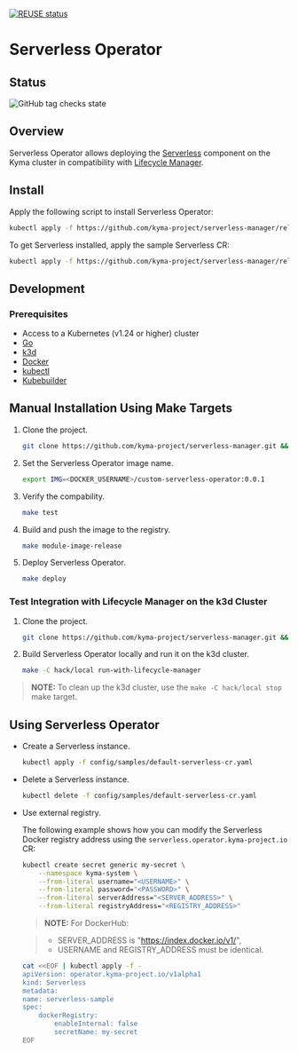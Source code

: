 [![REUSE status](https://api.reuse.software/badge/github.com/kyma-project/serverless-manager)](https://api.reuse.software/info/github.com/kyma-project/serverless-manager)

# Serverless Operator

## Status
![GitHub tag checks state](https://img.shields.io/github/checks-status/kyma-project/serverless-manager/main?label=serverless-operator&link=https%3A%2F%2Fgithub.com%2Fkyma-project%2Fserverless-manager%2Fcommits%2Fmain)

## Overview

Serverless Operator allows deploying the [Serverless](https://kyma-project.io/docs/kyma/latest/01-overview/serverless/) component on the Kyma cluster in compatibility with [Lifecycle Manager](https://github.com/kyma-project/lifecycle-manager).

## Install

Apply the following script to install Serverless Operator:

```bash
kubectl apply -f https://github.com/kyma-project/serverless-manager/releases/latest/download/serverless-operator.yaml
```

To get Serverless installed, apply the sample Serverless CR:

```bash
kubectl apply -f https://github.com/kyma-project/serverless-manager/releases/latest/download/default-serverless-cr.yaml -n kyma-system
```

## Development

### Prerequisites

- Access to a Kubernetes (v1.24 or higher) cluster
- [Go](https://go.dev/)
- [k3d](https://k3d.io/)
- [Docker](https://www.docker.com/)
- [kubectl](https://kubernetes.io/docs/tasks/tools/)
- [Kubebuilder](https://book.kubebuilder.io/)


## Manual Installation Using Make Targets

1. Clone the project.

    ```bash
    git clone https://github.com/kyma-project/serverless-manager.git && cd serverless-manager/
    ```

2. Set the Serverless Operator image name.

    ```bash
    export IMG=<DOCKER_USERNAME>/custom-serverless-operator:0.0.1
    ```

3. Verify the compability.

    ```bash
    make test
    ```

4. Build and push the image to the registry.

    ```bash
    make module-image-release
    ```

5. Deploy Serverless Operator.

    ```bash
    make deploy
    ```

### Test Integration with Lifecycle Manager on the k3d Cluster

1. Clone the project.

    ```bash
    git clone https://github.com/kyma-project/serverless-manager.git && cd serverless-manager/
    ```

2. Build Serverless Operator locally and run it on the k3d cluster.

    ```bash
    make -C hack/local run-with-lifecycle-manager
    ```

> **NOTE:** To clean up the k3d cluster, use the `make -C hack/local stop` make target.


## Using Serverless Operator

- Create a Serverless instance.

    ```bash
    kubectl apply -f config/samples/default-serverless-cr.yaml
    ```

- Delete a Serverless instance.

    ```bash
    kubectl delete -f config/samples/default-serverless-cr.yaml
    ```

- Use external registry.

    The following example shows how you can modify the Serverless Docker registry address using the `serverless.operator.kyma-project.io` CR:

    ```bash
    kubectl create secret generic my-secret \
        --namespace kyma-system \
        --from-literal username="<USERNAME>" \
        --from-literal password="<PASSWORD>" \
        --from-literal serverAddress="<SERVER_ADDRESS>" \
        --from-literal registryAddress="<REGISTRY_ADDRESS>"
    ```

    > **NOTE:** For DockerHub: 
    <!-- markdown-link-check-disable-next-line -->
    > - SERVER_ADDRESS is "https://index.docker.io/v1/",
    > - USERNAME and REGISTRY_ADDRESS must be identical.

    ```bash
    cat <<EOF | kubectl apply -f -
    apiVersion: operator.kyma-project.io/v1alpha1
    kind: Serverless
    metadata:
    name: serverless-sample
    spec:
        dockerRegistry:
            enableInternal: false
            secretName: my-secret
    EOF
    ```